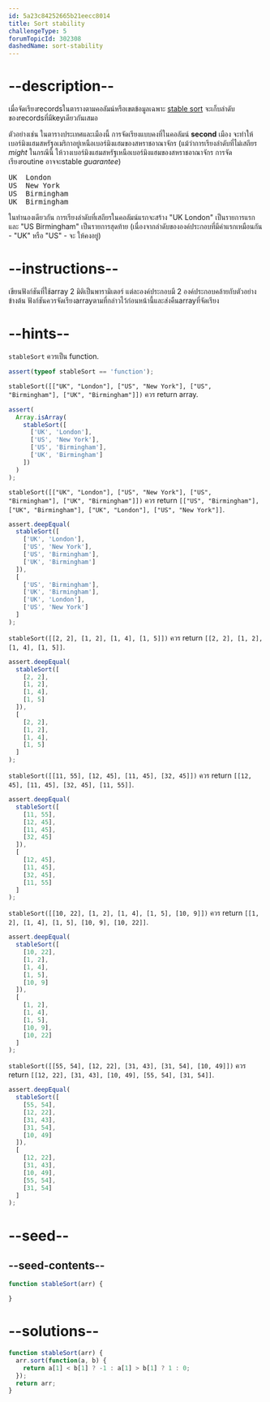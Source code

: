 ```yaml
---
id: 5a23c84252665b21eecc8014
title: Sort stability
challengeType: 5
forumTopicId: 302308
dashedName: sort-stability
---
```


# --description--

เมื่อจัดเรียงrecordsในตารางตามคอลัมน์หรือเขตข้อมูลเฉพาะ [stable sort](https://en.wikipedia.org/wiki/Stable_sort#Stability) จะเก็บลำดับของrecordsที่มีkeyเดียวกันเสมอ

ตัวอย่างเช่น ในตารางประเทศและเมืองนี้ การจัดเรียงแบบคงที่ในคอลัมน์ **second** เมือง จะทำให้เบอร์มิงแฮมสหรัฐอเมริกาอยู่เหนือเบอร์มิงแฮมของสหราชอาณาจักร (แม้ว่าการเรียงลำดับที่ไม่เสถียร *might* ในกรณีนี้ ให้วางเบอร์มิงแฮมสหรัฐเหนือเบอร์มิงแฮมของสหราชอาณาจักร การจัดเรียงroutine อาจจะstable *guarantee*)

<pre>UK  London
US  New York
US  Birmingham
UK  Birmingham
</pre>

ในทำนองเดียวกัน การเรียงลำดับที่เสถียรในคอลัมน์แรกจะสร้าง "UK London" เป็นรายการแรกและ "US Birmingham" เป็นรายการสุดท้าย (เนื่องจากลำดับขององค์ประกอบที่มีคำแรกเหมือนกัน - "UK" หรือ "US" - จะ ให้คงอยู่)

# --instructions--

เขียนฟังก์ชันที่ใช้array 2 มิติเป็นพารามิเตอร์ แต่ละองค์ประกอบมี 2 องค์ประกอบคล้ายกับตัวอย่างข้างต้น ฟังก์ชันควรจัดเรียงarrayตามที่กล่าวไว้ก่อนหน้านี้และส่งคืนarrayที่จัดเรียง

# --hints--

`stableSort` ควรเป็น function.

```js
assert(typeof stableSort == 'function');
```

`stableSort([["UK", "London"], ["US", "New York"], ["US", "Birmingham"], ["UK", "Birmingham"]])` ควร return array.

```js
assert(
  Array.isArray(
    stableSort([
      ['UK', 'London'],
      ['US', 'New York'],
      ['US', 'Birmingham'],
      ['UK', 'Birmingham']
    ])
  )
);
```

`stableSort([["UK", "London"], ["US", "New York"], ["US", "Birmingham"], ["UK", "Birmingham"]])` ควร return `[["US", "Birmingham"], ["UK", "Birmingham"], ["UK", "London"], ["US", "New York"]]`.

```js
assert.deepEqual(
  stableSort([
    ['UK', 'London'],
    ['US', 'New York'],
    ['US', 'Birmingham'],
    ['UK', 'Birmingham']
  ]),
  [
    ['US', 'Birmingham'],
    ['UK', 'Birmingham'],
    ['UK', 'London'],
    ['US', 'New York']
  ]
);
```

`stableSort([[2, 2], [1, 2], [1, 4], [1, 5]])` ควร return `[[2, 2], [1, 2], [1, 4], [1, 5]]`.

```js
assert.deepEqual(
  stableSort([
    [2, 2],
    [1, 2],
    [1, 4],
    [1, 5]
  ]),
  [
    [2, 2],
    [1, 2],
    [1, 4],
    [1, 5]
  ]
);
```

`stableSort([[11, 55], [12, 45], [11, 45], [32, 45]])` ควร return `[[12, 45], [11, 45], [32, 45], [11, 55]]`.

```js
assert.deepEqual(
  stableSort([
    [11, 55],
    [12, 45],
    [11, 45],
    [32, 45]
  ]),
  [
    [12, 45],
    [11, 45],
    [32, 45],
    [11, 55]
  ]
);
```

`stableSort([[10, 22], [1, 2], [1, 4], [1, 5], [10, 9]])` ควร return `[[1, 2], [1, 4], [1, 5], [10, 9], [10, 22]]`.

```js
assert.deepEqual(
  stableSort([
    [10, 22],
    [1, 2],
    [1, 4],
    [1, 5],
    [10, 9]
  ]),
  [
    [1, 2],
    [1, 4],
    [1, 5],
    [10, 9],
    [10, 22]
  ]
);
```

`stableSort([[55, 54], [12, 22], [31, 43], [31, 54], [10, 49]])` ควร return `[[12, 22], [31, 43], [10, 49], [55, 54], [31, 54]]`.

```js
assert.deepEqual(
  stableSort([
    [55, 54],
    [12, 22],
    [31, 43],
    [31, 54],
    [10, 49]
  ]),
  [
    [12, 22],
    [31, 43],
    [10, 49],
    [55, 54],
    [31, 54]
  ]
);
```

# --seed--

## --seed-contents--

```js
function stableSort(arr) {

}
```

# --solutions--

```js
function stableSort(arr) {
  arr.sort(function(a, b) {
    return a[1] < b[1] ? -1 : a[1] > b[1] ? 1 : 0;
  });
  return arr;
}
```
